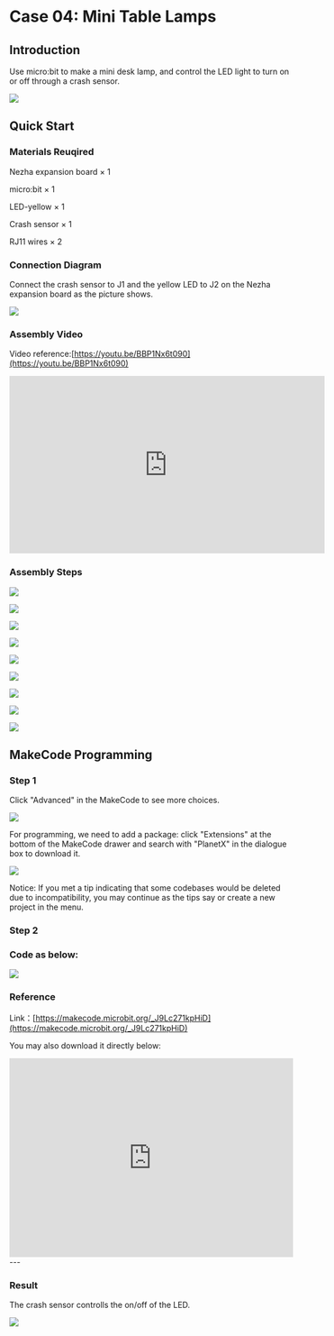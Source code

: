 # Case 04: Mini Table Lamps

## Introduction

Use micro:bit to make a mini desk lamp, and control the LED light to turn on or off through a crash sensor.

![](./images/case_04_01.png)

## Quick Start


### Materials Reuqired

Nezha expansion board × 1

micro:bit × 1

LED-yellow × 1

Crash sensor × 1

RJ11 wires × 2






### Connection Diagram 

Connect the crash sensor to J1 and the yellow LED to J2 on the Nezha expansion board as the picture shows.


![](./images/case_04_03.png)

### Assembly Video


Video reference:[https://youtu.be/BBP1Nx6t090](https://youtu.be/BBP1Nx6t090)


<iframe width="560" height="315" src="https://www.youtube.com/embed/BBP1Nx6t090" frameborder="0" allow="accelerometer; autoplay; clipboard-write; encrypted-media; gyroscope; picture-in-picture" allowfullscreen></iframe>


### Assembly Steps

![](./images/case_step_04_01.png)

![](./images/case_step_04_02.png)

![](./images/case_step_04_03.png)

![](./images/case_step_04_04.png)

![](./images/case_step_04_05.png)

![](./images/case_step_04_06.png)

![](./images/case_step_04_07.png)

![](./images/case_step_04_08.png)

![](./images/case_step_04_09.png)



## MakeCode Programming

### Step 1
Click "Advanced" in the MakeCode to see more choices.

![](./images/case_01_10.png)

For programming, we need to add a package: click "Extensions" at the bottom of the MakeCode drawer and search with "PlanetX" in the dialogue box to download it. 

![](./images/case_01_11.png)

Notice: If you met a tip indicating that some codebases would be deleted due to incompatibility, you may continue as the tips say or create a new project in the menu. 

### Step 2

### Code as below:

![](./images/case_04_10.png)


### Reference
Link：[https://makecode.microbit.org/_J9Lc271kpHiD](https://makecode.microbit.org/_J9Lc271kpHiD)

You may also download it directly below:

<div style="position:relative;height:0;padding-bottom:70%;overflow:hidden;"><iframe style="position:absolute;top:0;left:0;width:100%;height:100%;" src="https://makecode.microbit.org/#pub:_J9Lc271kpHiD" frameborder="0" sandbox="allow-popups allow-forms allow-scripts allow-same-origin"></iframe></div>  
---

### Result
The crash sensor controlls the on/off of the LED. 


![](./images/case-gif-04.gif)
